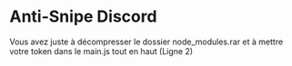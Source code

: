 # Anti-Snipe Discord
Vous avez juste à décompresser le dossier node_modules.rar et à mettre votre token dans le main.js tout en haut (Ligne 2)
